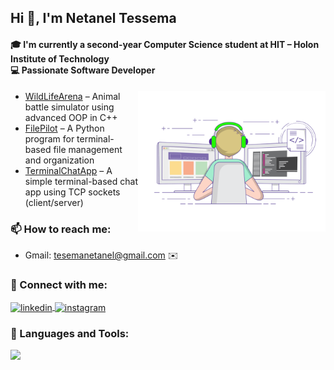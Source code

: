 
<h2 align="left">Hi 👋, I'm Netanel Tessema</h2>
<h4 align="left">
🎓 I'm currently a second-year Computer Science student at HIT – Holon Institute of Technology<br>
💻 Passionate Software Developer
</h4>

<img align="right" alt="student learning" width="300" src="https://raw.githubusercontent.com/devSouvik/devSouvik/master/gif3.gif" />



- [WildLifeArena](https://github.com/Netanel-Tessema/WildLifeArena) – Animal battle simulator using advanced OOP in C++
- [FilePilot](https://github.com/Netanel-Tessema/FilePilot) – A Python program for terminal-based file management and organization
- [TerminalChatApp](https://github.com/Netanel-Tessema/TerminalChatApp) – A simple terminal-based chat app using TCP sockets (client/server)



### 📫 How to reach me:
- Gmail: [tesemanetanel@gmail.com](mailto:tesemanetanel@gmail.com) ✉️



### 🤝 Connect with me:
<p align="left">
  <a href="https://www.linkedin.com/in/netanel-tessema-4abaaa277" target="_blank">
    <img align="center" src="https://cdn.jsdelivr.net/gh/devicons/devicon/icons/linkedin/linkedin-original.svg" alt="linkedin" height="30" width="30" />
  </a>
  <a href="https://www.instagram.com/nati_new_/" target="_blank">
    <img align="center" src="https://raw.githubusercontent.com/gauravghongde/social-icons/master/SVG/Color/Instagram.svg" alt="instagram" height="30" width="30" />
  </a>
</p>



### 🧰 Languages and Tools:
<p align="left">
  <img src="https://skillicons.dev/icons?i=python,java,cpp,c,html,css" />
</p>
